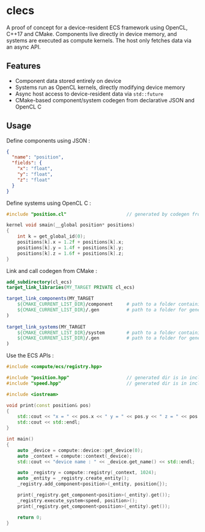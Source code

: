 # clecs

A proof of concept for a device-resident ECS framework using OpenCL, C++17 and CMake. Components live directly in device memory, and systems are executed as compute kernels. The host only fetches data via an async API.

## Features

- Component data stored entirely on device
- Systems run as OpenCL kernels, directly modifying device memory
- Async host access to device-resident data via `std::future`
- CMake-based component/system codegen from declarative JSON and OpenCL C

## Usage

Define components using JSON :

```json
{
  "name": "position",
  "fields": {
    "x": "float",
    "y": "float",
    "z": "float"
  }
}
```

Define systems using OpenCL C :

```c++
#include "position.cl"                      // generated by codegen from JSON

kernel void smain(__global position* positions)
{
    int k = get_global_id(0);
    positions[k].x = 1.2f + positions[k].x;
    positions[k].y = 1.4f + positions[k].y;
    positions[k].z = 1.6f + positions[k].z;
}
```

Link and call codegen from CMake :

```cmake
add_subdirectory(cl_ecs)
target_link_libraries(MY_TARGET PRIVATE cl_ecs)

target_link_components(MY_TARGET
    ${CMAKE_CURRENT_LIST_DIR}/component     # path to a folder containing components as JSON
    ${CMAKE_CURRENT_LIST_DIR}/.gen          # path to a folder for generated components
)
    
target_link_systems(MY_TARGET  
    ${CMAKE_CURRENT_LIST_DIR}/system        # path to a folder containing systems as OpenCL C
    ${CMAKE_CURRENT_LIST_DIR}/.gen          # path to a folder for generated systems
)

```

Use the ECS APIs :

```c++
#include <compute/ecs/registry.hpp>

#include "position.hpp"                     // generated dir is in included dirs
#include "speed.hpp"                        // generated dir is in included dirs

#include <iostream>

void print(const position& pos)
{
    std::cout << "x = " << pos.x << " y = " << pos.y << " z = " << pos.z;
    std::cout << std::endl;
}

int main()
{
    auto _device = compute::device::get_device(0);
    auto _context = compute::context(_device);
    std::cout << "device name : " << _device.get_name() << std::endl;

    auto _registry = compute::registry(_context, 1024);
    auto _entity = _registry.create_entity();
    _registry.add_component<position>(_entity, position{});

    print(_registry.get_component<position>(_entity).get());
    _registry.execute_system<speed, position>();
    print(_registry.get_component<position>(_entity).get());

    return 0;
}
```
